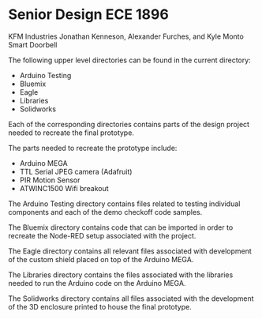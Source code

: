 # Senior Design ECE 1896
KFM Industries
Jonathan Kenneson, Alexander Furches, and Kyle Monto
Smart Doorbell

The following upper level directories can be found in the current directory:
* Arduino Testing
* Bluemix
* Eagle
* Libraries
* Solidworks

Each of the corresponding directories contains parts of the design project needed to recreate the final prototype.

The parts needed to recreate the prototype include:
* Arduino MEGA
* TTL Serial JPEG camera (Adafruit)
* PIR Motion Sensor
* ATWINC1500 Wifi breakout

The Arduino Testing directory contains files related to testing individual components and each of the demo checkoff code samples.

The Bluemix directory contains code that can be imported in order to recreate the Node-RED setup associated with the project.

The Eagle directory contains all relevant files associated with development of the custom shield placed on top of the Arduino MEGA.

The Libraries directory contains the files associated with the libraries needed to run the Arduino code on the Arduino MEGA.

The Solidworks directory contains all files associated with the development of the 3D enclosure printed to house the final prototype.
